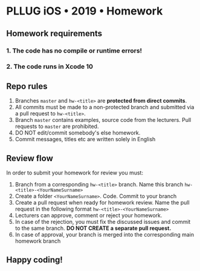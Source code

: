 # PLLUG iOS • 2019 • Homework

## Homework requirements
### 1. The code has no compile or runtime errors!
### 2. The code runs in Xcode 10

## Repo rules
1. Branches `master` and `hw-<title>` are **protected from direct commits**.
2. All commits must be made to a non-protected branch and submitted via a pull request to `hw-<title>`.
3. Branch `master` contains examples, source code from the lecturers. Pull requests to `master` are prohibited.
4. DO NOT edit/commit somebody's else homework.
5. Commit messages, titles etc are written solely in English
 
## Review flow
In order to submit your homework for review you must:
1. Branch from a corresponding `hw-<title>` branch. Name this branch `hw-<title>-<YourNameSurname>`
2. Create a folder `<YourNameSurname>`. Code. Commit to your branch
3. Create a pull request when ready for homework review. Name the pull request in the following format `hw-<title>-<YourNameSurname>`
4. Lecturers can approve, comment or reject your homework.
5. In case of the rejection, you must fix the discussed issues and commit to the same branch. **DO NOT CREATE a separate pull request.** 
6. In case of approval, your branch is merged into the corresponding main homework branch
## Happy coding!
